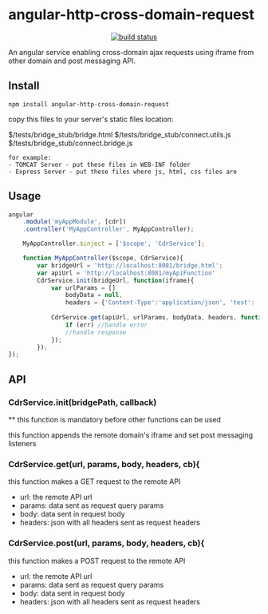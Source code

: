 # angular-http-cross-domain-request
<p align="center">
    <a href="https://travis-ci.org/badges/shields">
        <img src="https://travis-ci.org/tWinE-xx/angular-cross-domain-request.svg?branch=master"
             alt="build status">
    </a>
</p>
An angular service enabling cross-domain ajax requests using iframe from other domain and post messaging API.

## Install
```
npm install angular-http-cross-domain-request
```

copy this files to your server's static files location:

$/tests/bridge_stub/bridge.html
$/tests/bridge_stub/connect.utils.js
$/tests/bridge_stub/connect.bridge.js

```
for example:
- TOMCAT Server - put these files in WEB-INF folder
- Express Server - put these files where js, html, css files are
```

## Usage
```js
angular
    .module('myAppModule', [cdr])
    .controller('MyAppController', MyAppController);

    MyAppController.$inject = ['$scope', 'CdrService'];

    function MyAppController($scope, CdrService){
        var bridgeUrl = 'http://localhost:8081/bridge.html';
        var apiUrl = 'http://localhost:8081/myApiFunction'
        CdrService.init(bridgeUrl, function(iframe){
            var urlParams = []
                bodyData = null,
                headers = {'Content-Type':'application/json', 'test': 'test'};
            
            CdrService.get(apiUrl, urlParams, bodyData, headers, function(err, data){
                if (err) //handle error
                //handle response
            });
        });
});
```

## API

### CdrService.init(bridgePath, callback)
<p>
** this function is mandatory before other functions can be used
</p>
<p>
this function appends the remote domain's iframe and set post messaging listeners
</p>

### CdrService.get(url, params, body, headers, cb){
<p>
this function makes a GET request to the remote API
</p>
<ul>
    <li>url: the remote API url</li>
    <li>params: data sent as request query params</li>
    <li>body: data sent in request body</li>
    <li>headers: json with all headers sent as request headers</li>
</ul>

### CdrService.post(url, params, body, headers, cb){
<p>
this function makes a POST request to the remote API
</p>
<ul>
    <li>url: the remote API url</li>
    <li>params: data sent as request query params</li>
    <li>body: data sent in request body</li>
    <li>headers: json with all headers sent as request headers</li>
</ul>

